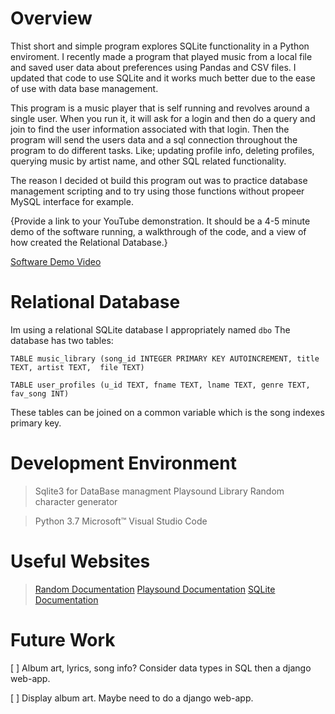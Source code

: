 # Overview

Thist short and simple program explores SQLite functionality in a Python enviroment. I recently made a program that played music from a local file and saved user data about preferences using Pandas and CSV files. I updated that code to use SQLite and it works much better due to the ease of use with data base management. 

This program is a music player that is self running and revolves around a single user. When you run it, it will ask for a login and then do a query and join to find the user information associated with that login. Then the program will send the users data and a sql connection throughout the program to do different tasks. Like; updating profile info, deleting profiles, querying music by artist name, and other SQL related functionality. 

The reason I decided ot build this program out was to practice database management scripting and to try using those functions without propeer MySQL interface for example. 

{Provide a link to your YouTube demonstration.  It should be a 4-5 minute demo of the software running, a walkthrough of the code, and a view of how created the Relational Database.}

[Software Demo Video](http://youtube.link.goes.here)

# Relational Database

Im using a relational SQLite database I appropriately named `dbo`
The database has two tables:

`TABLE music_library (song_id INTEGER PRIMARY KEY AUTOINCREMENT, title TEXT, artist TEXT,  file TEXT)`

`TABLE user_profiles (u_id TEXT, fname TEXT, lname TEXT, genre TEXT, fav_song INT)`

These tables can be joined on a common variable which is the song indexes primary key. 

# Development Environment

> Sqlite3 for DataBase managment
Playsound Library
Random character generator

> Python 3.7
Microsoft™ Visual Studio Code

# Useful Websites

>[Random Documentation](https://docs.python.org/3/library/random.html)
 [Playsound Documentation](https://pypi.org/project/playsound/)
 [SQLite Documentation](https://docs.python.org/3/library/sqlite3.html)

# Future Work

  [ ] Album art, lyrics, song info? Consider data types in SQL then a django web-app.
  
  [ ] Display album art. Maybe need to do a django web-app. 